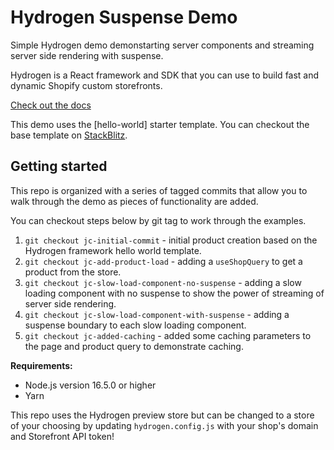 # Hydrogen Suspense Demo

Simple Hydrogen demo demonstarting server components and streaming server side rendering with suspense.

Hydrogen is a React framework and SDK that you can use to build fast and dynamic Shopify custom storefronts.

[Check out the docs](https://shopify.dev/custom-storefronts/hydrogen)

This demo uses the [hello-world] starter template. You can checkout the base template on [StackBlitz](https://stackblitz.com/github/Shopify/hydrogen/tree/stackblitz/templates/hello-world-js).

## Getting started

This repo is organized with a series of tagged commits that allow you to walk through the demo as pieces of functionality are added.

You can checkout steps below by git tag to work through the examples.

1. `git checkout jc-initial-commit` - initial product creation based on the Hydrogen framework hello world template.
2. `git checkout jc-add-product-load` - adding a `useShopQuery` to get a product from the store.
3. `git checkout jc-slow-load-component-no-suspense` - adding a slow loading component with no suspense to show the power of streaming of server side rendering.
4. `git checkout jc-slow-load-component-with-suspense` - adding a suspense boundary to each slow loading component.
5. `git checkout jc-added-caching` - added some caching parameters to the page and product query to demonstrate caching.

**Requirements:**

- Node.js version 16.5.0 or higher
- Yarn

This repo uses the Hydrogen preview store but can be changed to a store of your choosing by updating `hydrogen.config.js` with your shop's domain and Storefront API token!
